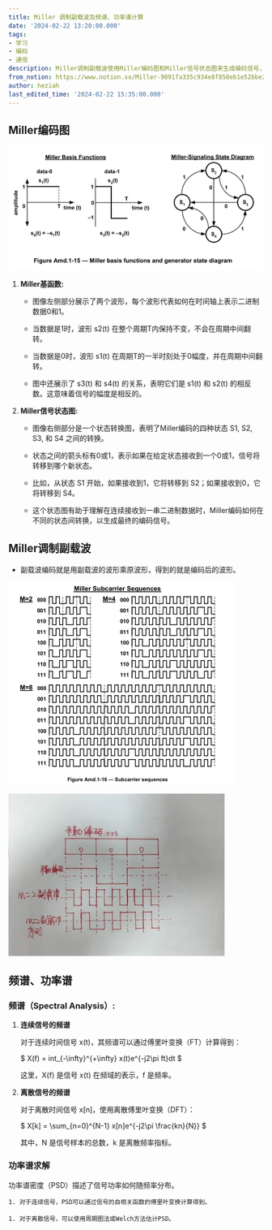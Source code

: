 ```yaml
---
title: Miller 调制副载波及频谱、功率谱计算
date: '2024-02-22 13:20:00.000'
tags:
- 学习
- 编码
- 通信
description: Miller调制副载波使用Miller编码图和Miller信号状态图来生成编码信号，通过将副载波的波形与原波形相乘来实现编码。
from_notion: https://www.notion.so/Miller-9891fa335c934e8f858eb1e52bbe2e18
author: heziah
last_edited_time: '2024-02-22 15:35:00.000'
---
```

## Miller编码图

![Miller](c39033d2_Miller.jpg)

1. **Miller基函数:**

	- 图像左侧部分展示了两个波形，每个波形代表如何在时间轴上表示二进制数据0和1。

	- 当数据是1时，波形 s2(t) 在整个周期T内保持不变，不会在周期中间翻转。

	- 当数据是0时，波形 s1(t) 在周期T的一半时刻处于0幅度，并在周期中间翻转。

	- 图中还展示了 s3(t) 和 s4(t) 的关系，表明它们是 s1(t) 和 s2(t) 的相反数。这意味着信号的幅度是相反的。

1. **Miller信号状态图:**

	- 图像右侧部分是一个状态转换图，表明了Miller编码的四种状态 S1, S2, S3, 和 S4 之间的转换。

	- 状态之间的箭头标有0或1，表示如果在给定状态接收到一个0或1，信号将转移到哪个新状态。

	- 比如，从状态 S1 开始，如果接收到1，它将转移到 S2；如果接收到0，它将转移到 S4。

	- 这个状态图有助于理解在连续接收到一串二进制数据时，Miller编码如何在不同的状态间转换，以生成最终的编码信号。

## Miller调制副载波

- 副载波编码就是用副载波的波形乘原波形，得到的就是编码后的波形。

![Miller_modulated_subcarrier](ae13ff47_Miller_modulated_subcarrier.png)

![Miller_modulated_subcarrier](8d148b7b_Miller_modulated_subcarrier.webp)

## 频谱、功率谱

### **频谱（Spectral Analysis）**:

1. **连续信号的频谱**

	对于连续时间信号 x(t)，其频谱可以通过傅里叶变换（FT）计算得到：

	$ X(f) = int_{-\infty}^{+\infty} x(t)e^{-j2\pi ft}dt $

	这里，X(f) 是信号 x(t) 在频域的表示，f 是频率。

1. **离散信号的频谱**

	对于离散时间信号 x[n]，使用离散傅里叶变换（DFT）：

	$ X[k] = \sum_{n=0}^{N-1} x[n]e^{-j2\pi \frac{kn}{N}} $

	其中，N 是信号样本的总数，k 是离散频率指标。

### 功率谱求解

功率谱密度（PSD）描述了信号功率如何随频率分布。

	1. 对于连续信号，PSD可以通过信号的自相关函数的傅里叶变换计算得到。

	1. 对于离散信号，可以使用周期图法或Welch方法估计PSD。

